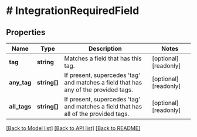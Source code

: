# # IntegrationRequiredField

## Properties

Name | Type | Description | Notes
------------ | ------------- | ------------- | -------------
**tag** | **string** | Matches a field that has this tag. | [optional] [readonly]
**any_tag** | **string[]** | If present, supercedes &#39;tag&#39; and matches a field that has any of the provided tags. | [optional] [readonly]
**all_tags** | **string[]** | If present, supercedes &#39;tag&#39; and matches a field that has all of the provided tags. | [optional] [readonly]

[[Back to Model list]](../../README.md#models) [[Back to API list]](../../README.md#endpoints) [[Back to README]](../../README.md)
